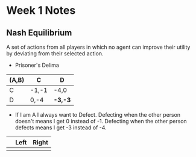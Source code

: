 # Week 1 Notes

## Nash Equilibrium
A set of actions from all players in which no agent can improve their utility by deviating from their selected action.
- Prisoner's Delima

| (A,B) | C | D |
| --- | --- | --- |
| C |-1,-1 | -4,0 |
| D | 0,-4 | **-3,-3** |
- If I am A I always want to Defect. Defecting when the other person doesn't means I get 0 instead of -1. Defecting when the other person defects means I get -3 instead of -4.

| | Left | Right |
|--|--|--|
|  |  |

<!--stackedit_data:
eyJoaXN0b3J5IjpbLTQ1MDM5NTIsLTE2NDMzNDU2NTksMjExMD
QwNzA0NV19
-->